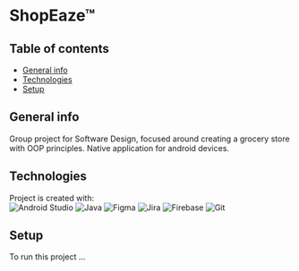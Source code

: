 # ShopEaze™

## Table of contents
* [General info](#general-info)
* [Technologies](#technologies)
* [Setup](#setup)

## General info
Group project for Software Design, focused around creating a grocery store with OOP principles.
Native application for android devices.
	
## Technologies
Project is created with: <br>
![Android Studio](https://img.shields.io/badge/Android%20Studio-3DDC84.svg?style=for-the-badge&logo=android-studio&logoColor=white) 
![Java](https://img.shields.io/badge/java-%23ED8B00.svg?style=for-the-badge&logo=openjdk&logoColor=white) 
![Figma](https://img.shields.io/badge/figma-%23F24E1E.svg?style=for-the-badge&logo=figma&logoColor=white) 
![Jira](https://img.shields.io/badge/jira-%230A0FFF.svg?style=for-the-badge&logo=jira&logoColor=white) 
![Firebase](https://img.shields.io/badge/Firebase-039BE5?style=for-the-badge&logo=Firebase&logoColor=white) 
![Git](https://img.shields.io/badge/git-%23F05033.svg?style=for-the-badge&logo=git&logoColor=white) 

## Setup
To run this project ...

